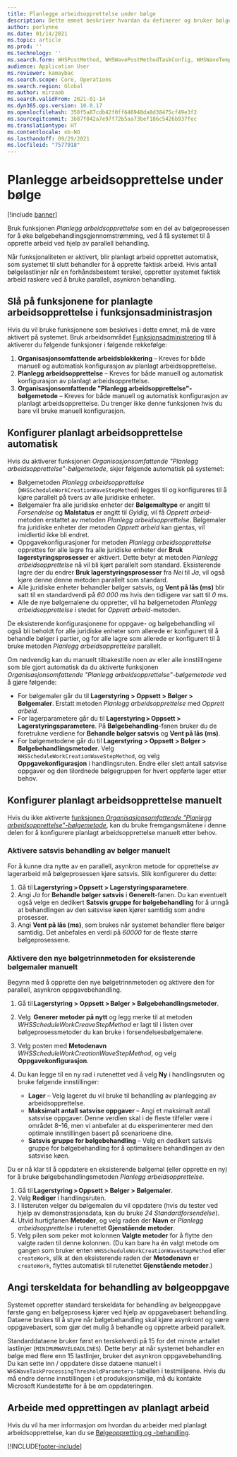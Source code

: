 ```yaml
---
title: Planlegge arbeidsopprettelse under bølge
description: Dette emnet beskriver hvordan du definerer og bruker bølgebehandlingsmetoden for planlegging av arbeidsopprettelse.
author: perlynne
ms.date: 01/14/2021
ms.topic: article
ms.prod: ''
ms.technology: ''
ms.search.form: WHSPostMethod, WHSWavePostMethodTaskConfig, WHSWaveTemplateTable, WHSParameters, WHSWaveTableListPage, WHSWorkTableListPage, WHSWorkTable, BatchJobEnhanced, WHSPlannedWorkOrder
audience: Application User
ms.reviewer: kamaybac
ms.search.scope: Core, Operations
ms.search.region: Global
ms.author: mirzaab
ms.search.validFrom: 2021-01-14
ms.dyn365.ops.version: 10.0.17
ms.openlocfilehash: 358f5a87cdb42f0ff646948da8d38475cf49e3f2
ms.sourcegitcommit: 3b87f042a7e97f72b5aa73bef186c5426b937fec
ms.translationtype: HT
ms.contentlocale: nb-NO
ms.lasthandoff: 09/29/2021
ms.locfileid: "7577918"
---
```

# <a name="schedule-work-creation-during-wave"></a>Planlegge arbeidsopprettelse under bølge

[!include [banner](../../includes/banner.md)]

Bruk funksjonen *Planlegg arbeidsopprettelse* som en del av bølgeprosessen for å øke bølgebehandlingsgjennomstrømming, ved å få systemet til å opprette arbeid ved hjelp av parallell behandling.

Når funksjonaliteten er aktivert, blir planlagt arbeid opprettet automatisk, som systemet til slutt behandler for å opprette faktisk arbeid. Hvis antall bølgelastlinjer når en forhåndsbestemt terskel, oppretter systemet faktisk arbeid raskere ved å bruke parallell, asynkron behandling.

## <a name="turn-on-the-scheduled-work-creation-features-in-feature-management"></a>Slå på funksjonene for planlagte arbeidsopprettelse i funksjonsadministrasjon

Hvis du vil bruke funksjonene som beskrives i dette emnet, må de være aktivert på systemet. Bruk arbeidsområdet [Funksjonsadministrering](../../fin-ops-core/fin-ops/get-started/feature-management/feature-management-overview.md) til å aktiverer du følgende funksjoner i følgende rekkefølge:

1. **Organisasjonsomfattende arbeidsblokkering** – Kreves for både manuell og automatisk konfigurasjon av planlagt arbeidsopprettelse.
1. **Planlegg arbeidsopprettelse** – Kreves for både manuell og automatisk konfigurasjon av planlagt arbeidsopprettelse.
1. **Organisasjonsomfattende "Planlegg arbeidsopprettelse"-bølgemetode** – Kreves for både manuell og automatisk konfigurasjon av planlagt arbeidsopprettelse. Du trenger ikke denne funksjonen hvis du bare vil bruke manuell konfigurasjon.

<a name="Auto-enable-schedule-work-creation"></a>

## <a name="automatically-configure-scheduled-work-creation"></a>Konfigurer planlagt arbeidsopprettelse automatisk

Hvis du aktiverer funksjonen *Organisasjonsomfattende "Planlegg arbeidsopprettelse"-bølgemetode*, skjer følgende automatisk på systemet:

- Bølgemetoden *Planlegg arbeidsopprettelse* (`WHSScheduleWorkCreationWaveStepMethod`) legges til og konfigureres til å kjøre parallelt på tvers av alle juridiske enheter.
- Bølgemaler fra alle juridiske enheter der **Bølgemaltype** er angitt til *Forsendelse* og **Malstatus** er angitt til *Gyldig*, vil få *Opprett arbeid*-metoden erstattet av metoden *Planlegg arbeidsopprettelse*. Bølgemaler fra juridiske enheter der metoden *Opprett arbeid* kan gjentas, vil imidlertid ikke bli endret.
- Oppgavekonfigurasjoner for metoden *Planlegg arbeidsopprettelse* opprettes for alle lagre fra alle juridiske enheter der **Bruk lagerstyringsprosesser** er aktivert. Dette betyr at metoden *Planlegg arbeidsopprettelse* nå vil bli kjørt parallelt som standard. Eksisterende lagre der du endrer **Bruk lagerstyringsprosesser** fra *Nei* til *Ja*, vil også kjøre denne denne metoden parallelt som standard.
- Alle juridiske enheter behandler bølger satsvis, og **Vent på lås (ms)** blir satt til en standardverdi på *60 000* ms hvis den tidligere var satt til *0* ms.
- Alle de nye bølgemalene du oppretter, vil ha bølgemetoden *Planlegg arbeidsopprettelse* i stedet for *Opprett arbeid*-metoden.

De eksisterende konfigurasjonene for oppgave- og bølgebehandling vil også bli beholdt for alle juridiske enheter som allerede er konfigurert til å behandle bølger i partier, og for alle lagre som allerede er konfigurert til å bruke metoden *Planlegg arbeidsopprettelse* parallelt.

Om nødvendig kan du manuelt tilbakestille noen av eller alle innstillingene som ble gjort automatisk da du aktiverte funksjonen *Organisasjonsomfattende "Planlegg arbeidsopprettelse"-bølgemetode* ved å gjøre følgende:

- For bølgemaler går du til **Lagerstyring \> Oppsett \> Bølger \> Bølgemaler**. Erstatt metoden *Planlegg arbeidsopprettelse* med *Opprett arbeid*.
- For lagerparametere går du til **Lagerstyring \> Oppsett \> Lagerstyringsparametere**. På **Bølgebehandling**-fanen bruker du de foretrukne verdiene for **Behandle bølger satsvis** og **Vent på lås (ms)**.
- For bølgemetodene går du til **Lagerstyring \> Oppsett \> Bølger \> Bølgebehandlingsmetoder**. Velg `WHSScheduleWorkCreationWaveStepMethod`, og velg **Oppgavekonfigurasjon** i handlingsruten. Endre eller slett antall satsvise oppgaver og den tilordnede bølgegruppen for hvert oppførte lager etter behov.

## <a name="manually-configure-scheduled-work-creation"></a>Konfigurer planlagt arbeidsopprettelse manuelt

Hvis du ikke aktiverte [funksjonen *Organisasjonsomfattende "Planlegg arbeidsopprettelse"-bølgemetode*](#Auto-enable-schedule-work-creation), kan du bruke fremgangsmåtene i denne delen for å konfigurere planlagt arbeidsopprettelse manuelt etter behov.

### <a name="manually-enable-batch-processing-of-waves"></a>Aktivere satsvis behandling av bølger manuelt

For å kunne dra nytte av en parallell, asynkron metode for opprettelse av lagerarbeid må bølgeprosessen kjøre satsvis. Slik konfigurerer du dette:

1. Gå til **Lagerstyring \> Oppsett \> Lagerstyringsparametere**.
1. Angi *Ja* for **Behandle bølger satsvis** i **Generelt**-fanen. Du kan eventuelt også velge en dedikert **Satsvis gruppe for bølgebehandling** for å unngå at behandlingen av den satsvise køen kjører samtidig som andre prosesser.
1. Angi **Vent på lås (ms)**, som brukes når systemet behandler flere bølger samtidig. Det anbefales en verdi på *60000* for de fleste større bølgeprosessene.

### <a name="manually-enable-the-new-wave-step-method-for-existing-wave-templates"></a>Aktivere den nye bølgetrinnmetoden for eksisterende bølgemaler manuelt

Begynn med å opprette den nye bølgetrinnmetoden og aktivere den for parallell, asynkron oppgavebehandling.

1. Gå til **Lagerstyring \> Oppsett \> Bølger \> Bølgebehandlingsmetoder**.
1. Velg  **Generer metoder på nytt** og legg merke til at metoden *WHSScheduleWorkCreaveStepMethod* er lagt til i listen over bølgeprosessmetoder du kan bruke i forsendelsesbølgemalene.
1. Velg posten med **Metodenavn** *WHSScheduleWorkCreationWaveStepMethod*, og velg **Oppgavekonfigurasjon**.
1. Du kan legge til en ny rad i rutenettet ved å velg **Ny** i handlingsruten og bruke følgende innstillinger:

    - **Lager** – Velg lageret du vil bruke til behandling av planlegging av arbeidsopprettelse.
    - **Maksimalt antall satsvise oppgaver** – Angi et maksimalt antall satsvise oppgaver. Denne verdien skal i de fleste tilfeller være i området 8–16, men vi anbefaler at du eksperimenterer med den optimale innstillingen basert på scenarioene dine.
    - **Satsvis gruppe for bølgebehandling** – Velg en dedikert satsvis gruppe for bølgebehandling for å optimalisere behandlingen av den satsvise køen.

Du er nå klar til å oppdatere en eksisterende bølgemal (eller opprette en ny) for å bruke bølgebehandlingsmetoden *Planlegg arbeidsopprettelse*.

1. Gå til **Lagerstyring \> Oppsett \> Bølger \> Bølgemaler**.
1. Velg **Rediger** i handlingsruten.
1. I listeruten velger du bølgemalen du vil oppdatere (hvis du tester ved hjelp av demonstrasjonsdata, kan du bruke *24 Standardforsendelse*).
1. Utvid hurtigfanen **Metoder**, og velg raden der **Navn** er *Planlegg arbeidsopprettelse* i rutenettet **Gjenstående metoder**.
1. Velg pilen som peker mot kolonnen **Valgte metoder** for å flytte den valgte raden til denne kolonnen. (Du kan bare ha én valgt metode om gangen som bruker enten `WHSScheduleWorkCreationWaveStepMethod` eller `createWork`, slik at den eksisterende raden der **Metodenavn** er `createWork`, flyttes automatisk til rutenettet **Gjenstående metoder**.)

## <a name="set-wave-task-processing-threshold-data"></a>Angi terskeldata for behandling av bølgeoppgave

Systemet oppretter standard terskeldata for behandling av bølgeoppgave første gang en bølgeprosess kjører ved hjelp av oppgavebasert behandling. Dataene brukes til å styre når bølgebehandling skal kjøre asynkront og være oppgavebasert, som gjør det mulig å behandle og opprette arbeid parallelt.

Standarddataene bruker først en terskelverdi på 15 for det minste antallet lastlinjer (`MINIMUMWAVELOADLINES`). Dette betyr at når systemet behandler en bølge med flere enn 15 lastlinjer, bruker det asynkron oppgavebehandling. Du kan sette inn / oppdatere disse dataene manuelt i `WHSWaveTaskProcessingThresholdParameters`-tabellen i testmiljøene. Hvis du må endre denne innstillingen i et produksjonsmiljø, må du kontakte Microsoft Kundestøtte for å be om oppdateringen.

## <a name="work-with-the-scheduled-work-creation"></a>Arbeide med opprettingen av planlagt arbeid

Hvis du vil ha mer informasjon om hvordan du arbeider med planlagt arbeidsopprettelse, kan du se [Bølgeoppretting og -behandling](wave-processing.md). 


[!INCLUDE[footer-include](../../includes/footer-banner.md)]
